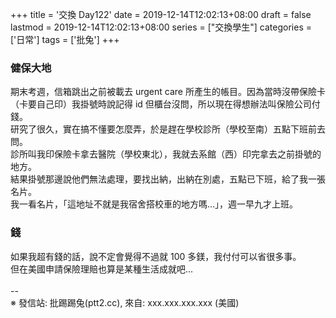 +++
title = '交換 Day122'
date = 2019-12-14T12:02:13+08:00
draft = false
lastmod = 2019-12-14T12:02:13+08:00
series = ["交換學生"]
categories = ['日常']
tags = ['批兔']
+++
### 健保大地 
期末考週，信箱跳出之前被載去 urgent care 所產生的帳目。因為當時沒帶保險卡<br>
（卡要自己印）我掛號時說記得 id 但櫃台沒問，所以現在得想辦法叫保險公司付錢。<br>
研究了很久，實在搞不懂要怎麼弄，於是趕在學校診所（學校至南）五點下班前去問。<br>
診所叫我印保險卡拿去醫院（學校東北），我就去系館（西）印完拿去之前掛號的地方。<br>
結果掛號那邊說他們無法處理，要找出納，出納在別處，五點已下班，給了我一張名片。<br>
我一看名片，「這地址不就是我宿舍搭校車的地方嗎...」，週一早九才上班。<br>

### 錢 
如果我超有錢的話，說不定會覺得不過就 100 多鎂，我付付可以省很多事。<br>
但在美國申請保險理賠也算是某種生活成就吧...<br>
<br>
--<br>
※ 發信站: 批踢踢兔(ptt2.cc), 來自: xxx.xxx.xxx.xxx (美國)<br>

